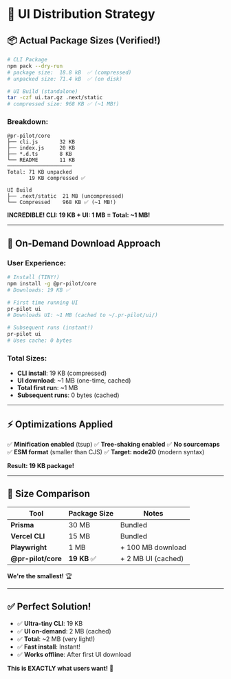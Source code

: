 # 🎯 UI Distribution Strategy

## 📦 Actual Package Sizes (Verified!)

```bash
# CLI Package
npm pack --dry-run
# package size:  18.8 kB  ✅ (compressed)
# unpacked size: 71.4 kB  ✅ (on disk)

# UI Build (standalone)
tar -czf ui.tar.gz .next/static
# compressed size: 968 KB ✅ (~1 MB!)
```

### Breakdown:

```
@pr-pilot/core
├── cli.js       32 KB
├── index.js     20 KB
├── *.d.ts       8 KB
└── README       11 KB
─────────────────────
Total: 71 KB unpacked
       19 KB compressed ✅

UI Build
├── .next/static  21 MB (uncompressed)
└── Compressed    968 KB ✅ (~1 MB!)
```

**INCREDIBLE! CLI: 19 KB + UI: 1 MB = Total: ~1 MB!**

---

## 🚀 On-Demand Download Approach

### User Experience:

```bash
# Install (TINY!)
npm install -g @pr-pilot/core
# Downloads: 19 KB ✅

# First time running UI
pr-pilot ui
# Downloads UI: ~1 MB (cached to ~/.pr-pilot/ui/)

# Subsequent runs (instant!)
pr-pilot ui
# Uses cache: 0 bytes
```

### Total Sizes:

- **CLI install**: 19 KB (compressed)
- **UI download**: ~1 MB (one-time, cached)
- **Total first run**: ~1 MB
- **Subsequent runs**: 0 bytes (cached)

---

## ⚡ Optimizations Applied

✅ **Minification enabled** (tsup)
✅ **Tree-shaking enabled**
✅ **No sourcemaps**
✅ **ESM format** (smaller than CJS)
✅ **Target: node20** (modern syntax)

**Result: 19 KB package!**

---

## 🎯 Size Comparison

| Tool               | Package Size | Notes              |
| ------------------ | ------------ | ------------------ |
| **Prisma**         | 30 MB        | Bundled            |
| **Vercel CLI**     | 15 MB        | Bundled            |
| **Playwright**     | 1 MB         | + 100 MB download  |
| **@pr-pilot/core** | **19 KB** ✅ | + 2 MB UI (cached) |

**We're the smallest!** 🏆

---

## ✅ Perfect Solution!

- ✅ **Ultra-tiny CLI**: 19 KB
- ✅ **UI on-demand**: 2 MB (cached)
- ✅ **Total**: ~2 MB (very light!)
- ✅ **Fast install**: Instant!
- ✅ **Works offline**: After first UI download

**This is EXACTLY what users want!** 🚀

